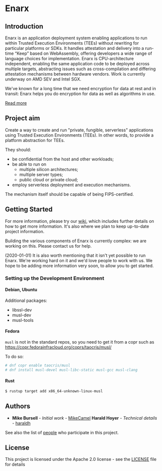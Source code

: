 # Enarx

## Introduction
Enarx is an application deployment system enabling applications to run within Trusted Execution Environments (TEEs) without rewriting for particular platforms or SDKs. It handles attestation and delivery into a run-time “Keep” based on WebAssembly, offering developers a wide range of language choices for implementation. Enarx is CPU-architecture independent, enabling the same application code to be deployed across multiple targets, abstracting issues such as cross-compilation and differing attestation mechanisms between hardware vendors. Work is currently underway on AMD SEV and Intel SGX.

We've known for a long time that we need encryption for data at rest and in transit: Enarx helps you do encryption for data as well as algorithms in use.

[Read more](https://github.com/enarx/enarx/wiki/Enarx-Introduction)

## Project aim
Create a way to create and run "private, fungible, serverless" applications using Trusted Execution Environments (TEEs). In other words, to provide a platform abstraction for TEEs.

They should:

 * be confidential from the host and other workloads;
 * be able to run on
   * multiple silicon architectures;
   * multiple server types;
   * public cloud or private cloud;
 * employ serverless deployment and execution mechanisms.

The mechanism itself should be capable of being FIPS-certified.

## Getting Started

For more information, please try our [wiki](https://github.com/enarx/enarx/wiki), which includes further details on how to get more information.  It's also where we plan to keep up-to-date project information.

Building the various components of Enarx is currently complex: we are working on this.  Please contact us for help.

(2020-01-01) It is also worth mentioning that it isn't yet possible to run Enarx.  We're working hard on it and we'd love people to work with us. We hope to be adding more information very soon, to allow you to get started.

### Setting up the Development Environment

#### Debian, Ubuntu

Additional packages:
* libssl-dev
* musl-dev
* musl-tools

#### Fedora

`musl` is not in the standard repos, so you need to get it from a copr such as
 https://copr.fedorainfracloud.org/coprs/taocris/musl/

To do so:
```bash
# dnf copr enable taocris/musl
# dnf install musl-devel musl-libc-static musl-gcc musl-clang 
```

#### Rust

```bash
$ rustup target add x86_64-unknown-linux-musl
```

## Authors

* **Mike Bursell** - *Initial work* - [MikeCamel](https://github.com/MikeCamel)
  **Harald Hoyer** - *Technical details* - [haraldh](https://github.com/haraldh)

See also the list of [people](https://github.com/orgs/enarx/people) who participate in this project.

## License

This project is licensed under the Apache 2.0 license - see the [LICENSE](LICENSE) file for details
